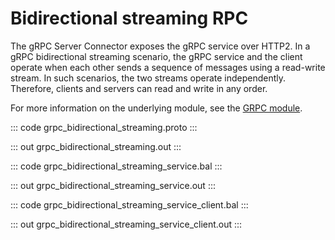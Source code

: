 # Bidirectional streaming RPC

The gRPC Server Connector exposes the gRPC service over HTTP2.
In a gRPC bidirectional streaming scenario, the gRPC service and the client
operate when each other sends a sequence of messages using a read-write stream.
In such scenarios, the two streams operate independently. Therefore, clients and servers can read and write in any order.

For more information on the underlying module, 
see the [GRPC module](https://lib.ballerina.io/ballerina/grpc/latest/).

::: code grpc_bidirectional_streaming.proto :::

::: out grpc_bidirectional_streaming.out :::

::: code grpc_bidirectional_streaming_service.bal :::

::: out grpc_bidirectional_streaming_service.out :::

::: code grpc_bidirectional_streaming_service_client.bal :::

::: out grpc_bidirectional_streaming_service_client.out :::
